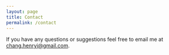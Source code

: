 ```yaml
---
layout: page
title: Contact
permalink: /contact
---
```


If you have any questions or suggestions feel free to email me at chang.henryj@gmail.com.
